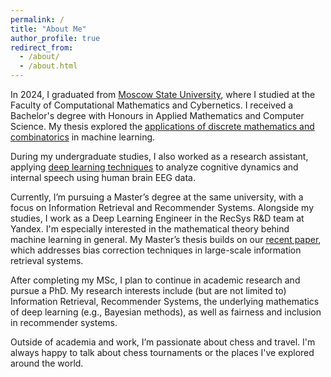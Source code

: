 ```yaml
---
permalink: /
title: "About Me"
author_profile: true
redirect_from: 
  - /about/
  - /about.html
---
```


In 2024, I graduated from [Moscow State University](https://www.topuniversities.com/universities/lomonosov-moscow-state-university), where I studied at the Faculty of Computational Mathematics and Cybernetics. I received a Bachelor's degree with Honours in Applied Mathematics and Computer Science. My thesis explored the [applications of discrete mathematics and combinatorics](https://github.com/neuralsrg/LAD) in machine learning.

During my undergraduate studies, I also worked as a research assistant, applying [deep learning techniques](https://github.com/neuralsrg/EEG/tree/main) to analyze cognitive dynamics and internal speech using human brain EEG data.

Currently, I’m pursuing a Master’s degree at the same university, with a focus on Information Retrieval and Recommender Systems. Alongside my studies, I work as a Deep Learning Engineer in the RecSys R&D team at Yandex. I'm especially interested in the mathematical theory behind machine learning in general. My Master’s thesis builds on our [recent paper](https://arxiv.org/abs/2507.09331), which addresses bias correction techniques in large-scale information retrieval systems.

After completing my MSc, I plan to continue in academic research and pursue a PhD. My research interests include (but are not limited to) Information Retrieval, Recommender Systems, the underlying mathematics of deep learning (e.g., Bayesian methods), as well as fairness and inclusion in recommender systems.

Outside of academia and work, I’m passionate about chess and travel. I'm always happy to talk about chess tournaments or the places I've explored around the world.
